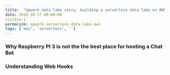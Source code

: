 ```yaml
---
title:  "Upwork data lake story: building a serverless data lake on AWS"
date: 2019-10-17 00:00:00
visible:1
permalink: upwork-serverless-data-lake-aws
tags: ['aws', 'serverless', '']
---
```



### <a href="#why" name="why"><i class="fa fa-link anchor" aria-hidden="true"></i></a> Why Raspberry PI 3 is not the the best place for hosting a Chat Bot


### <a href="#understandingwebhooks" name="understandingwebhooks"><i class="fa fa-link anchor" aria-hidden="true"></i></a> Understanding Web Hooks